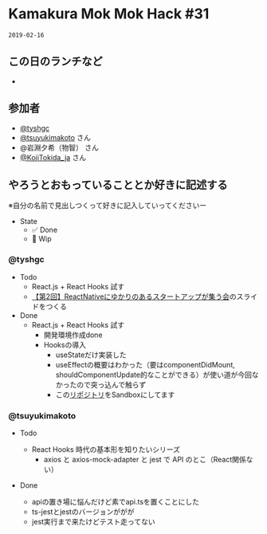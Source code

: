 # Kamakura Mok Mok Hack #31

`2019-02-16`

## この日のランチなど
- []()

## 参加者

- [@tyshgc](http://twitter.com/tyshgc)
- [@tsuyukimakoto](https://twitter.com/everes) さん
- @岩淵夕希（物智） さん
- [@KojiTokida_ja](https://twitter.com/KojiTokida_ja) さん

## やろうとおもっていることとか好きに記述する
※自分の名前で見出しつくって好きに記入していってくださいー

- State
  - ✅ Done
  - 🚧 Wip

### @tyshgc

- Todo
  - React.js + React Hooks 試す
  - [【第2回】ReactNativeにゆかりのあるスタートアップが集う会](https://r-n.connpass.com/event/117895/)のスライドをつくる
- Done
  - React.js + React Hooks 試す
    - 開発環境作成done
    - Hooksの導入
      - useStateだけ実装した
      - useEffectの概要はわかった（要はcomponentDidMount, shouldComponentUpdate的なことができる）が使い道が今回なかったので突っ込んで触らず
      - この[リポジトリ](https://github.com/tyshgc/react-hooks-trial)をSandboxにしてます 

### @tsuyukimakoto

- Todo
  - React Hooks 時代の基本形を知りたいシリーズ
    - axios と axios-mock-adapter と jest で API のとこ（React関係ない）

- Done
  - apiの置き場に悩んだけど素でapi.tsを置くことにした
  - ts-jestとjestのバージョンががが
  - jest実行まで来たけどテスト走ってない
